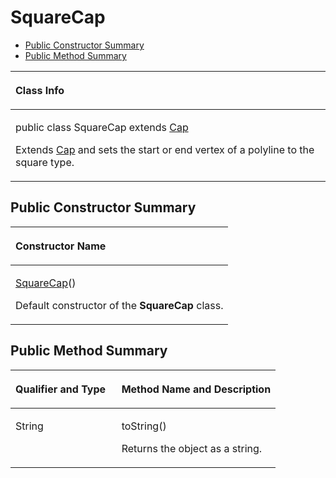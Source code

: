# SquareCap<a name="EN-US_TOPIC_0000001145781049"></a>

-   [Public Constructor Summary](#section22451122192014)
-   [Public Method Summary](#section1675314314205)


<a name="table21964mcpsimp"></a>
<table><thead align="left"><tr id="row21968mcpsimp"><th class="cellrowborder" valign="top" width="100%" id="mcps1.1.2.1.1"><p id="p21970mcpsimp"><a name="p21970mcpsimp"></a><a name="p21970mcpsimp"></a>Class Info</p>
</th>
</tr>
</thead>
<tbody><tr id="row21971mcpsimp"><td class="cellrowborder" valign="top" width="100%" headers="mcps1.1.2.1.1 "><p id="p72515114435"><a name="p72515114435"></a><a name="p72515114435"></a>public class SquareCap extends <a href="cap.md">Cap</a></p>
<p id="p21973mcpsimp"><a name="p21973mcpsimp"></a><a name="p21973mcpsimp"></a>Extends <a href="cap.md">Cap</a> and sets the start or end vertex of a polyline to the square type.</p>
</td>
</tr>
</tbody>
</table>

## Public Constructor Summary<a name="section22451122192014"></a>

<a name="table21977mcpsimp"></a>
<table><thead align="left"><tr id="row21981mcpsimp"><th class="cellrowborder" valign="top" width="100%" id="mcps1.1.2.1.1"><p id="p145mcpsimp"><a name="p145mcpsimp"></a><a name="p145mcpsimp"></a>Constructor Name</p>
</th>
</tr>
</thead>
<tbody><tr id="row21984mcpsimp"><td class="cellrowborder" valign="top" width="100%" headers="mcps1.1.2.1.1 "><p id="p21986mcpsimp"><a name="p21986mcpsimp"></a><a name="p21986mcpsimp"></a><a href="squarecap.md">SquareCap</a>()</p>
<p id="p20347933616"><a name="p20347933616"></a><a name="p20347933616"></a>Default constructor of the <strong id="b16599153213919"><a name="b16599153213919"></a><a name="b16599153213919"></a>SquareCap</strong> class.</p>
</td>
</tr>
</tbody>
</table>

## Public Method Summary<a name="section1675314314205"></a>

<a name="table21988mcpsimp"></a>
<table><thead align="left"><tr id="row21993mcpsimp"><th class="cellrowborder" valign="top" width="40%" id="mcps1.1.3.1.1"><p id="p081120285386"><a name="p081120285386"></a><a name="p081120285386"></a>Qualifier and Type</p>
</th>
<th class="cellrowborder" valign="top" width="60%" id="mcps1.1.3.1.2"><p id="p681112883813"><a name="p681112883813"></a><a name="p681112883813"></a>Method Name and Description</p>
</th>
</tr>
</thead>
<tbody><tr id="row21998mcpsimp"><td class="cellrowborder" valign="top" width="40%" headers="mcps1.1.3.1.1 "><p id="p22000mcpsimp"><a name="p22000mcpsimp"></a><a name="p22000mcpsimp"></a>String</p>
</td>
<td class="cellrowborder" valign="top" width="60%" headers="mcps1.1.3.1.2 "><p id="p22002mcpsimp"><a name="p22002mcpsimp"></a><a name="p22002mcpsimp"></a>toString()</p>
<p id="p687194715314"><a name="p687194715314"></a><a name="p687194715314"></a>Returns the object as a string.</p>
</td>
</tr>
</tbody>
</table>

